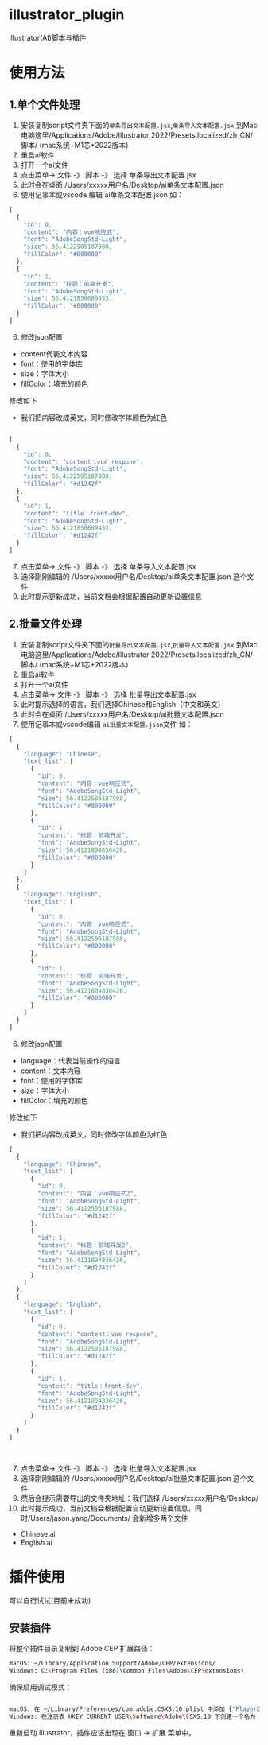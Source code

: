 # illustrator_plugin
illustrator(AI)脚本与插件
# 使用方法
## 1.单个文件处理
1. 安装复制script文件夹下面的`单条导出文本配置.jsx`,`单条导入文本配置.jsx` 到Mac电脑这里/Applications/Adobe/Illustrator 2022/Presets.localized/zh_CN/脚本/ (mac系统+M1芯+2022版本)
2. 重启ai软件
3. 打开一个ai文件
4. 点击菜单-> 文件 -》 脚本 -》 选择 单条导出文本配置.jsx
5. 此时会在桌面  /Users/xxxxx用户名/Desktop/ai单条文本配置.json 
6. 使用记事本或vscode 编辑 ai单条文本配置.json
如：
```js
[
  {
    "id": 0,
    "content": "内容：vue响应式",
    "font": "AdobeSongStd-Light",
    "size": 56.4122505187988,
    "fillColor": "#000000"
  },
  {
    "id": 1,
    "content": "标题：前端开发",
    "font": "AdobeSongStd-Light",
    "size": 56.4121856689453,
    "fillColor": "#000000"
  }
]

```

6. 修改json配置
- content代表文本内容
- font：使用的字体库
- size：字体大小
- fillColor：填充的颜色
  
修改如下
- 我们把内容改成英文，同时修改字体颜色为红色
```js

[
  {
    "id": 0,
    "content": "content：vue respone",
    "font": "AdobeSongStd-Light",
    "size": 56.4122505187988,
    "fillColor": "#d1242f"
  },
  {
    "id": 1,
    "content": "title：front-dev",
    "font": "AdobeSongStd-Light",
    "size": 56.4121856689453,
    "fillColor": "#d1242f"
  }
]
```

7. 点击菜单-> 文件 -》 脚本 -》 选择 单条导入文本配置.jsx
8. 选择刚刚编辑的 /Users/xxxxx用户名/Desktop/ai单条文本配置.json 这个文件
9. 此时提示更新成功，当前文档会根据配置自动更新设置信息



## 2.批量文件处理

1. 安装复制script文件夹下面的`批量导出文本配置.jsx`,`批量导入文本配置.jsx` 到Mac电脑这里/Applications/Adobe/Illustrator 2022/Presets.localized/zh_CN/脚本/ (mac系统+M1芯+2022版本)
2. 重启ai软件
3. 打开一个ai文件
4. 点击菜单-> 文件 -》 脚本 -》 选择 批量导出文本配置.jsx
5. 此时提示选择的语言，我们选择Chinese和English（中文和英文）
6. 此时会在桌面  /Users/xxxxx用户名/Desktop/ai批量文本配置.json 
7. 使用记事本或vscode编辑 `ai批量文本配置.json`文件
如：
```js
[
  {
    "language": "Chinese",
    "text_list": [
      {
        "id": 0,
        "content": "内容：vue响应式",
        "font": "AdobeSongStd-Light",
        "size": 56.4122505187988,
        "fillColor": "#000000"
      },
      {
        "id": 1,
        "content": "标题：前端开发",
        "font": "AdobeSongStd-Light",
        "size": 56.4121894836426,
        "fillColor": "#000000"
      }
    ]
  },
  {
    "language": "English",
    "text_list": [
      {
        "id": 0,
        "content": "内容：vue响应式",
        "font": "AdobeSongStd-Light",
        "size": 56.4122505187988,
        "fillColor": "#000000"
      },
      {
        "id": 1,
        "content": "标题：前端开发",
        "font": "AdobeSongStd-Light",
        "size": 56.4121894836426,
        "fillColor": "#000000"
      }
    ]
  }
]
```

6. 修改json配置
- language：代表当前操作的语言
- content：文本内容
- font：使用的字体库
- size：字体大小
- fillColor：填充的颜色
  
修改如下
- 我们把内容改成英文，同时修改字体颜色为红色
```js
[
  {
    "language": "Chinese",
    "text_list": [
      {
        "id": 0,
        "content": "内容：vue响应式2",
        "font": "AdobeSongStd-Light",
        "size": 56.4122505187988,
        "fillColor": "#d1242f"
      },
      {
        "id": 1,
        "content": "标题：前端开发2",
        "font": "AdobeSongStd-Light",
        "size": 56.4121894836426,
        "fillColor": "#d1242f"
      }
    ]
  },
  {
    "language": "English",
    "text_list": [
      {
        "id": 0,
        "content": "content：vue respone",
        "font": "AdobeSongStd-Light",
        "size": 56.4122505187988,
        "fillColor": "#d1242f"
      },
      {
        "id": 1,
        "content": "title：front-dev",
        "font": "AdobeSongStd-Light",
        "size": 56.4121894836426,
        "fillColor": "#d1242f"
      }
    ]
  }
]

 
```

7. 点击菜单-> 文件 -》 脚本 -》 选择 批量导入文本配置.jsx
8. 选择刚刚编辑的 /Users/xxxxx用户名/Desktop/ai批量文本配置.json 这个文件
9. 然后会提示需要导出的文件夹地址：我们选择 /Users/xxxxx用户名/Desktop/
10. 此时提示成功，当前文档会根据配置自动更新设置信息，同时/Users/jason.yang/Documents/ 会新增多两个文件
- Chinese.ai
- English.ai


# 插件使用
可以自行试试(目前未成功)
## 安装插件
将整个插件目录复制到 Adobe CEP 扩展路径：
```sh
macOS: ~/Library/Application Support/Adobe/CEP/extensions/
Windows: C:\Program Files (x86)\Common Files\Adobe\CEP\extensions\
```
确保启用调试模式：
```sh

macOS: 在 ~/Library/Preferences/com.adobe.CSXS.10.plist 中添加 {"PlayerDebugMode": "1"}。
Windows: 在注册表 HKEY_CURRENT_USER\Software\Adobe\CSXS.10 下创建一个名为 PlayerDebugMode 的字符串值，值为 1。
```
重新启动 Illustrator，插件应该出现在 窗口 -> 扩展 菜单中。